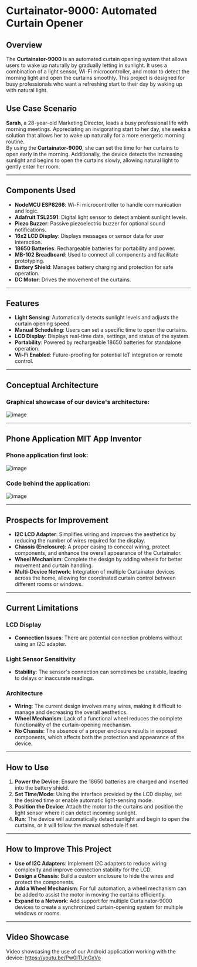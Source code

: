# Curtainator-9000: Automated Curtain Opener

## Overview

The **Curtainator-9000** is an automated curtain opening system that allows users to wake up naturally by gradually letting in sunlight. It uses a combination of a light sensor, Wi-Fi microcontroller, and motor to detect the morning light and open the curtains smoothly. This project is designed for busy professionals who want a refreshing start to their day by waking up with natural light.

## Use Case Scenario

**Sarah**, a 28-year-old Marketing Director, leads a busy professional life with morning meetings. Appreciating an invigorating start to her day, she seeks a solution that allows her to wake up naturally for a more energetic morning routine.  
By using the **Curtainator-9000**, she can set the time for her curtains to open early in the morning. Additionally, the device detects the increasing sunlight and begins to open the curtains slowly, allowing natural light to gently enter her room.

---

## Components Used

- **NodeMCU ESP8266**: Wi-Fi microcontroller to handle communication and logic.
- **Adafruit TSL2591**: Digital light sensor to detect ambient sunlight levels.
- **Piezo Buzzer**: Passive piezoelectric buzzer for optional sound notifications.
- **16x2 LCD Display**: Displays messages or sensor data for user interaction.
- **18650 Batteries**: Rechargeable batteries for portability and power.
- **MB-102 Breadboard**: Used to connect all components and facilitate prototyping.
- **Battery Shield**: Manages battery charging and protection for safe operation.
- **DC Motor**: Drives the movement of the curtains.

---

## Features

- **Light Sensing**: Automatically detects sunlight levels and adjusts the curtain opening speed.
- **Manual Scheduling**: Users can set a specific time to open the curtains.
- **LCD Display**: Displays real-time data, settings, and status of the system.
- **Portability**: Powered by rechargeable 18650 batteries for standalone operation.
- **Wi-Fi Enabled**: Future-proofing for potential IoT integration or remote control.

---

## Conceptual Architecture

### Graphical showcase of our device's architecture:
![image](https://github.com/user-attachments/assets/a51b31e9-73b3-4cc7-beaa-8b4e9466fe79)

---

## Phone Application MIT App Inventor

### Phone application first look:
![image](https://github.com/user-attachments/assets/81bc32df-45c9-4ef3-98d9-bb8308ae7e91)

### Code behind the application:
![image](https://github.com/user-attachments/assets/1863d3ab-50ca-4951-9df2-177bab044c62)

---

## Prospects for Improvement

- **I2C LCD Adapter**: Simplifies wiring and improves the aesthetics by reducing the number of wires required for the display.
- **Chassis (Enclosure)**: A proper casing to conceal wiring, protect components, and enhance the overall appearance of the Curtainator.
- **Wheel Mechanism**: Complete the design by adding wheels for better movement and curtain handling.
- **Multi-Device Network**: Integration of multiple Curtainator devices across the home, allowing for coordinated curtain control between different rooms or windows.

---

## Current Limitations

### LCD Display
- **Connection Issues**: There are potential connection problems without using an I2C adapter.
  
### Light Sensor Sensitivity
- **Stability**: The sensor's connection can sometimes be unstable, leading to delays or inaccurate readings.

### Architecture
- **Wiring**: The current design involves many wires, making it difficult to manage and decreasing the overall aesthetics.  
- **Wheel Mechanism**: Lack of a functional wheel reduces the complete functionality of the curtain-opening mechanism.  
- **No Chassis**: The absence of a proper enclosure results in exposed components, which affects both the protection and appearance of the device.

---

## How to Use

1. **Power the Device**: Ensure the 18650 batteries are charged and inserted into the battery shield.
2. **Set Time/Mode**: Using the interface provided by the LCD display, set the desired time or enable automatic light-sensing mode.
3. **Position the Device**: Attach the motor to the curtains and position the light sensor where it can detect incoming sunlight.
4. **Run**: The device will automatically detect sunlight and begin to open the curtains, or it will follow the manual schedule if set.

---

## How to Improve This Project

- **Use of I2C Adapters**: Implement I2C adapters to reduce wiring complexity and improve connection stability for the LCD.
- **Design a Chassis**: Build a custom enclosure to hide the wires and protect the components.
- **Add a Wheel Mechanism**: For full automation, a wheel mechanism can be added to assist the motor in moving the curtains efficiently.
- **Expand to a Network**: Add support for multiple Curtainator-9000 devices to create a synchronized curtain-opening system for multiple windows or rooms.

---

## Video Showcase

Video showcasing the use of our Android application working with the device: https://youtu.be/Pw0lTUnGxVo

